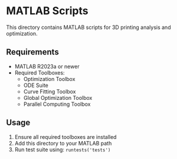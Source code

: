 # MATLAB Scripts

This directory contains MATLAB scripts for 3D printing analysis and optimization.

## Requirements
- MATLAB R2023a or newer
- Required Toolboxes:
  - Optimization Toolbox
  - ODE Suite
  - Curve Fitting Toolbox
  - Global Optimization Toolbox
  - Parallel Computing Toolbox

## Usage
1. Ensure all required toolboxes are installed
2. Add this directory to your MATLAB path
3. Run test suite using: `runtests('tests')`
